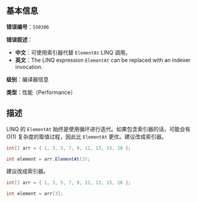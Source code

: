 ## 基本信息

**错误编号**：`SS0306`

**错误叙述**：

* **中文**：可使用索引器代替 `ElementAt` LINQ 调用。
* **英文**：The LINQ expression `ElementAt` can be replaced with an indexer invocation.

**级别**：编译器信息

**类型**：性能（Performance）

## 描述

LINQ 的 `ElementAt` 始终是使用循环进行迭代。如果包含索引器的话，可能会有 $O(1)$ 复杂度的取值过程，因此比 `ElementAt` 更优。建议改成索引器。

```csharp
int[] arr = { 1, 3, 5, 7, 9, 11, 13, 15, 20 };

int element = arr.ElementAt(3);
```

建议改成索引器。

```csharp
int[] arr = { 1, 3, 5, 7, 9, 11, 13, 15, 20 };

int element = arr[3];
```

